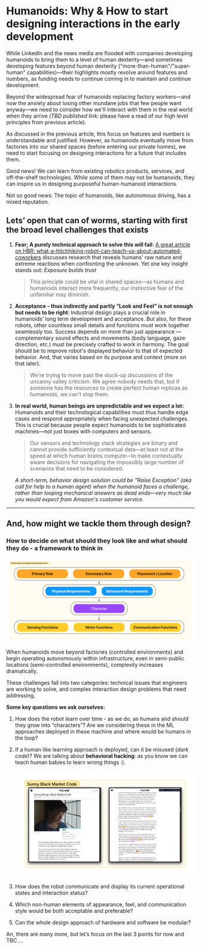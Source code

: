 # Humanoids: Why & How to start designing interactions in the early development

While LinkedIn and the news media are flooded with companies developing humanoids to bring them to a level of human dexterity—and sometimes developing features beyond human dexterity ("more-than-human"/"super-human" capabilities)—their highlights mostly revolve around features and numbers, as funding needs to continue coming in to maintain and continue development.

Beyond the widespread fear of humanoids replacing factory workers—and now the anxiety about losing other mundane jobs that few people want anyway—we need to consider how we'll interact with them in the real world when they arrive (_TBD published link_: please have a read of our high level principles from previous article).

As discussed in the previous article, this focus on features and numbers is understandable and justified. However, as humanoids eventually move from factories into our shared spaces (before entering our private homes), we need to start focusing on designing interactions for a future that includes them.

Good news! We can learn from existing robotics products, services, and off-the-shelf technologies. While some of them may not be humanoids, they can inspire us in designing purposeful human-humanoid interactions.

Not so good news: The topic of humanoids, like autonomous driving, has a mixed reputation.

## Lets’ open that can of worms, starting with first the broad level challenges that exists

1. __Fear; A purely technical approach to solve this will fail__: [A great article on HBR: what-a-hitchhiking-robot-can-teach-us-about-automated-coworkers](https://www.notion.so/179a11418df980a0a117d89ba5cabc3e) discusses research that reveals humans' raw nature and extreme reactions when confronting the unknown. Yet one key insight stands out: _Exposure builds trust_

    > This principle could be vital in shared spaces—as humans and humanoids interact more frequently, our instinctive fear of the unfamiliar may diminish.

2. __Acceptance - thus indirectly and partly “Look and Feel” is not enough but needs to be right__: Industrial design plays a crucial role in humanoids’ long term development and acceptance. But also, for these robots, other countless small details and functions must work together seamlessly too. Success depends on more than just appearance — complementary sound effects and movements (body language, gaze direction, etc.) must be precisely crafted to work in harmony. The goal should be to improve robot's displayed behavior to that of expected behavior. And, that varies based on its purpose and context (more on that later).

   > We're trying to move past the stuck-up discussions of the uncanny valley criticism. We agree nobody needs that, but if someone has the resources to create perfect human replicas as humanoids, we can't stop them.

3. __In real world, human beings are unpredictable and we expect a lot:__ Humanoids and their technological capabilities must thus handle edge cases and respond appropriately when facing unexpected challenges. This is crucial because people expect humanoids to be sophisticated machines—not just boxes with computers and sensors.

    > Our sensors and technology stack strategies are binary and cannot provide sufficiently contextual data—at least not at the speed at which human brains compute—to make contextually aware decisions for navigating the impossibly large number of scenarios that need to be considered.

    _A short-term, behavior design solution could be "Raise Exception" (aka call for help to a human agent) when the humanoid faces a challenge, rather than looping mechanical answers as dead ends—very much like you would expect from Amazon's customer service._

---

## And, how might we tackle them through design?

### How to decide on what should they look like and what should they do - a framework to think in

![alt text](assets/framework.png)

When humanoids move beyond factories (controlled environments) and begin operating autonomously within infrastructure, even in semi-public locations (semi-controlled environments), complexity increases dramatically.

These challenges fall into two categories: technical issues that engineers are working to solve, and complex interaction design problems that need addressing.

__Some key questions we ask ourselves:__

1. How does the robot learn over time - as we do, as humans and should they grow into “characters”? Are we considering these in the ML approaches deployed in these machine and where would be humans in the loop?
2. If a human like learning approach is deployed, can it be misused (_dark code_)? We are talking about __behavioral hacking__: as you know we can teach human babies to learn wrong things :).

    ![alt text](assets/sunny.png)

3. How does the robot communicate and display its current operational states and interaction status?
4. Which non-human elements of appearance, feel, and communication style would be both acceptable and preferable?
5. Can the whole design approach of hardware and software be modular?

An, there are many more, but let’s focus on the last 3 points for now and TBC ...